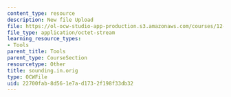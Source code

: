 ```yaml
---
content_type: resource
description: New file Upload
file: https://ol-ocw-studio-app-production.s3.amazonaws.com/courses/12-811-tropical-meteorology-spring-2011/22700fab8d561e7ad1732f198f33db32_sounding.in.orig
file_type: application/octet-stream
learning_resource_types:
- Tools
parent_title: Tools
parent_type: CourseSection
resourcetype: Other
title: sounding.in.orig
type: OCWFile
uid: 22700fab-8d56-1e7a-d173-2f198f33db32
---
```


